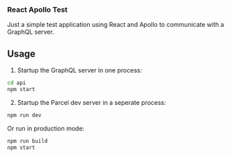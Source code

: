 ### React Apollo Test

Just a simple test application using React and Apollo to communicate with a GraphQL server.

## Usage

1. Startup the GraphQL server in one process:
```sh
cd api
npm start
```

2. Startup the Parcel dev server in a seperate process:
```sh
npm run dev
```

Or run in production mode:
```sh
npm run build
npm start
```